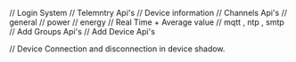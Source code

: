 // Login System 
// Telemntry Api's 
// Device information 
// Channels Api's  // general // power // energy  // Real Time + Average value 
// mqtt ,  ntp , smtp
// Add Groups Api's 
// Add Device Api's


// Device Connection and disconnection in device shadow.